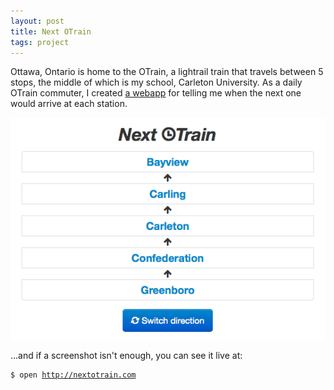 ```yaml
---
layout: post
title: Next OTrain
tags: project
---
```


Ottawa, Ontario is home to the OTrain, a lightrail train that travels between 5 stops, the middle of which is my school, Carleton University. As a daily OTrain commuter, I created <a href="http://nextotrain.com" target="_blank">a webapp</a> for telling me when the next one would arrive at each station.

![Next OTrain](/img/next-otrain.png "Next OTrain")

...and if a screenshot isn't enough, you can see it live at:

<div class="highlight"><pre><code><span class="nv">$</span> open <a href="http://nextotrain.com">http://nextotrain.com</a></code></pre></div>
